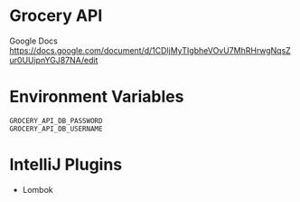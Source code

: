 # Grocery API

Google Docs
https://docs.google.com/document/d/1CDljMyTIgbheVOvU7MhRHrwgNqsZur0UUipnYGJ87NA/edit

# Environment Variables
```
GROCERY_API_DB_PASSWORD
GROCERY_API_DB_USERNAME
```

# IntelliJ Plugins
- Lombok